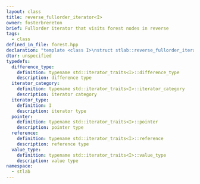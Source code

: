 ```yaml
---
layout: class
title: reverse_fullorder_iterator<I>
owner: fosterbrereton
brief: Fullorder iterator that visits forest nodes in reverse
tags:
  - class
defined_in_file: forest.hpp
declaration: "template <class I>\nstruct stlab::reverse_fullorder_iterator;"
dtor: unspecified
typedefs:
  difference_type:
    definition: typename std::iterator_traits<I>::difference_type
    description: difference type
  iterator_category:
    definition: typename std::iterator_traits<I>::iterator_category
    description: iterator category
  iterator_type:
    definition: I
    description: iterator type
  pointer:
    definition: typename std::iterator_traits<I>::pointer
    description: pointer type
  reference:
    definition: typename std::iterator_traits<I>::reference
    description: reference type
  value_type:
    definition: typename std::iterator_traits<I>::value_type
    description: value type
namespace:
  - stlab
---
```

